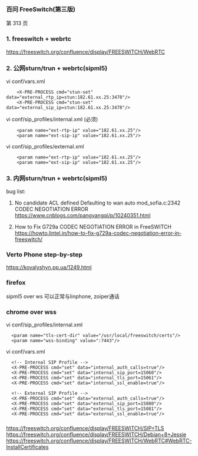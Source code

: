###  百问 FreeSwitch(第三版)
第 313 页  

### 1. freeswitch + webrtc
https://freeswitch.org/confluence/display/FREESWITCH/WebRTC

### 2. 公网sturn/trun + webrtc(sipml5)
vi conf/vars.xml
```
    <X-PRE-PROCESS cmd="stun-set" data="external_rtp_ip=stun:182.61.xx.25:3478"/>  
    <X-PRE-PROCESS cmd="stun-set" data="external_sip_ip=stun:182.61.xx.25:3478"/>  
```
vi conf/sip_profiles/internal.xml (必须)
```
    <param name="ext-rtp-ip" value="182.61.xx.25"/>
    <param name="ext-sip-ip" value="182.61.xx.25"/>
```
vi conf/sip_profiles/external.xml
```
    <param name="ext-rtp-ip" value="182.61.xx.25"/>
    <param name="ext-sip-ip" value="182.61.xx.25"/>
```

### 3. 内网sturn/trun + webrtc(sipml5)
bug list:

1. No candidate ACL defined Defaulting to wan auto
mod_sofia.c:2342 CODEC NEGOTIATION ERROR 
https://www.cnblogs.com/pangyangqi/p/10240351.html

2. How to Fix G729a CODEC NEGOTIATION ERROR in FreeSWITCH
https://howto.lintel.in/how-to-fix-g729a-codec-negotiation-error-in-freeswitch/


### Verto Phone step-by-step

https://kovalyshyn.pp.ua/1249.html
 

### firefox
sipml5 over ws 可以正常与linphone, zoiper通话

### chrome over wss
vi conf/sip_profiles/internal.xml
```
  <param name="tls-cert-dir" value="/usr/local/freeswitch/certs"/>
  <param name="wss-binding" value=":7443"/>
```
vi conf/vars.xml
```
  <!-- Internal SIP Profile -->
  <X-PRE-PROCESS cmd="set" data="internal_auth_calls=true"/>
  <X-PRE-PROCESS cmd="set" data="internal_sip_port=15060"/>
  <X-PRE-PROCESS cmd="set" data="internal_tls_port=15061"/>
  <X-PRE-PROCESS cmd="set" data="internal_ssl_enable=true"/>

  <!-- External SIP Profile -->
  <X-PRE-PROCESS cmd="set" data="external_auth_calls=true"/>
  <X-PRE-PROCESS cmd="set" data="external_sip_port=15080"/>
  <X-PRE-PROCESS cmd="set" data="external_tls_port=15081"/>
  <X-PRE-PROCESS cmd="set" data="external_ssl_enable=true"/>
```

###
https://freeswitch.org/confluence/display/FREESWITCH/SIP+TLS
https://freeswitch.org/confluence/display/FREESWITCH/Debian+8+Jessie
https://freeswitch.org/confluence/display/FREESWITCH/WebRTC#WebRTC-InstallCertificates
